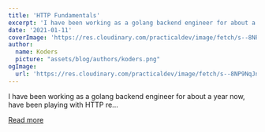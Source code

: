 ```yaml
---
title: 'HTTP Fundamentals'
excerpt: 'I have been working as a golang backend engineer for about a year now, have been playing with HTTP re...'
date: '2021-01-11'
coverImage: 'https://res.cloudinary.com/practicaldev/image/fetch/s--8NP9NqJn--/c_imagga_scale,f_auto,fl_progressive,h_420,q_auto,w_1000/https://dev-to-uploads.s3.amazonaws.com/i/q8ogcddebc8bm4w3t23u.png'
author:
  name: Koders
  picture: "assets/blog/authors/koders.png"
ogImage:
  url: 'https://res.cloudinary.com/practicaldev/image/fetch/s--8NP9NqJn--/c_imagga_scale,f_auto,fl_progressive,h_420,q_auto,w_1000/https://dev-to-uploads.s3.amazonaws.com/i/q8ogcddebc8bm4w3t23u.png'
---
```


I have been working as a golang backend engineer for about a year now, have been playing with HTTP re...

[Read more](https://dev.to/anubhavitis/http-fundamentals-5831)
